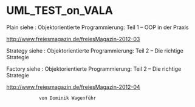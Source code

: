 UML_TEST_on_VALA
================

Plain siehe : Objektorientierte Programmierung: Teil 1 – OOP in der Praxis 

http://www.freiesmagazin.de/freiesMagazin-2012-03


Strategy siehe : Objektorientierte Programmierung: Teil 2 – Die richtige Strategie


Factory siehe : Objektorientierte Programmierung: Teil 2 – Die richtige Strategie 

								
http://www.freiesmagazin.de/freiesMagazin-2012-04


				von Dominik Wagenführ

  
